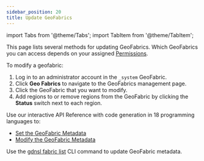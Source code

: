 ```yaml
---
sidebar_position: 20
title: Update GeoFabrics
---
```


import Tabs from '@theme/Tabs';
import TabItem from '@theme/TabItem';

This page lists several methods for updating GeoFabrics. Which GeoFabrics you can access depends on your assigned [Permissions](../account-management/permissions/index.md).

<Tabs groupId="operating-systems">
<TabItem value="console" label="Web Console">

To modify a geofabric:

1. Log in to an administrator account in the `_system` GeoFabric.
2. Click **Geo Fabrics** to navigate to the GeoFabrics management page.
3. Click the GeoFabric that you want to modify.
4. Add regions to or remove regions from the GeoFabric by clicking the **Status** switch next to each region.

</TabItem>
<TabItem value="api" label="REST API">

Use our interactive API Reference with code generation in 18 programming languages to:

- [Set the GeoFabric Metadata](https://macrometa.com/docs/api#/operations/SetMetadataInformationOfTheGeo-fabric)
- [Modify the GeoFabric Metadata](https://macrometa.com/docs/api#/operations/UpdateMetadataInformationOfTheGeo-fabric)

</TabItem>
<TabItem value="cli" label="CLI">

Use the [gdnsl fabric list](../cli/fabrics-cli.md#gdnsl-fabric-update) CLI command to update GeoFabric metadata.

</TabItem>
</Tabs>
